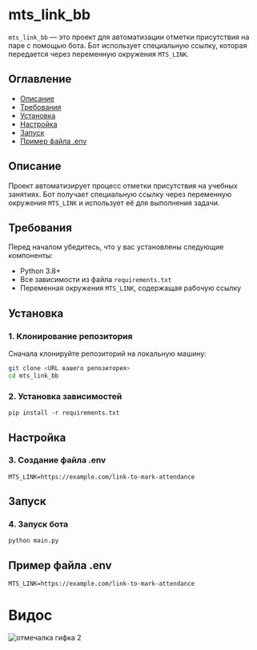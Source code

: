 # mts_link_bb

`mts_link_bb` — это проект для автоматизации отметки присутствия на паре с помощью бота. Бот использует специальную ссылку, которая передается через переменную окружения `MTS_LINK`.

## Оглавление

- [Описание](#описание)
- [Требования](#требования)
- [Установка](#установка)
- [Настройка](#настройка)
- [Запуск](#запуск)
- [Пример файла .env](#пример-файла-env)

## Описание

Проект автоматизирует процесс отметки присутствия на учебных занятиях. Бот получает специальную ссылку через переменную окружения `MTS_LINK` и использует её для выполнения задачи.

## Требования

Перед началом убедитесь, что у вас установлены следующие компоненты:

- Python 3.8+
- Все зависимости из файла `requirements.txt`
- Переменная окружения `MTS_LINK`, содержащая рабочую ссылку

## Установка

### 1. Клонирование репозитория

Сначала клонируйте репозиторий на локальную машину:

```bash
git clone <URL вашего репозитория>
cd mts_link_bb
```
### 2.  Установка зависимостей
```
pip install -r requirements.txt
```
## Настройка
### 3. Создание файла .env
```
MTS_LINK=https://example.com/link-to-mark-attendance
```
## Запуск
### 4. Запуск бота
```
python main.py
```
## Пример файла .env
```
MTS_LINK=https://example.com/link-to-mark-attendance
```
# Видос


![отмечалка гифка 2](https://github.com/user-attachments/assets/97fe556d-1635-433f-82f1-7c2ff76540e1)
